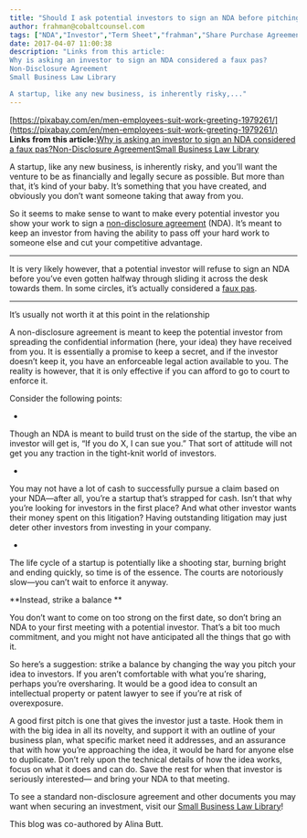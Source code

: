 ```yaml
---
title: "Should I ask potential investors to sign an NDA before pitching my idea?"
author: frahman@cobaltcounsel.com
tags: ["NDA","Investor","Term Sheet","frahman","Share Purchase Agreement","Investor Term Sheet"]
date: 2017-04-07 11:00:38
description: "Links from this article:
Why is asking an investor to sign an NDA considered a faux pas?
Non-Disclosure Agreement
Small Business Law Library

A startup, like any new business, is inherently risky,..."
---
```


[https://pixabay.com/en/men-employees-suit-work-greeting-1979261/](https://pixabay.com/en/men-employees-suit-work-greeting-1979261/)
**Links from this article:**[Why is asking an investor to sign an NDA considered a faux pas?](https://www.quora.com/Non-Disclosure-Agreements-Why-is-asking-a-potential-investor-to-sign-an-NDA-in-connection-with-a-pitch-meeting-commonly-viewed-as-a-faux-pas)[Non-Disclosure Agreement](https://clausehound.com/legal-contract/15656#!/document=)[Small Business Law Library](https://clausehound.com/small-business-law-library/)

A startup, like any new business, is inherently risky, and you’ll want the venture to be as financially and legally secure as possible. But more than that, it’s kind of your baby. It’s something that you have created, and obviously you don’t want someone taking that away from you.

 

So it seems to make sense to want to make every potential investor you show your work to sign a [non-disclosure agreement](https://clausehound.com/legal-contract/15656#!/document=) (NDA). It’s meant to keep an investor from having the ability to pass off your hard work to someone else and cut your competitive advantage.
** **
It is very likely however, that a potential investor will refuse to sign an NDA before you’ve even gotten halfway through sliding it across the desk towards them. In some circles, it’s actually considered a [faux pas](https://www.quora.com/Non-Disclosure-Agreements-Why-is-asking-a-potential-investor-to-sign-an-NDA-in-connection-with-a-pitch-meeting-commonly-viewed-as-a-faux-pas).
** **
It’s usually not worth it at this point in the relationship

A non-disclosure agreement is meant to keep the potential investor from spreading the confidential information (here, your idea) they have received from you. It  is essentially a promise to keep a secret, and if the investor doesn’t keep it, you have an enforceable legal action available to you. The reality is however, that it is only effective if you can afford to go to court to enforce it.

 

Consider the following points:

- 
Though an NDA is meant to build trust on the side of the startup, the vibe an investor will get is, “If you do X, I can sue you.” That sort of attitude will not get you any traction in the tight-knit world of investors.

- 
You may not have a lot of cash to successfully pursue a claim based on your NDA—after all, you’re a startup that’s strapped for cash. Isn’t that why you’re looking for investors in the first place? And what other investor wants their money spent on this litigation? Having outstanding litigation may just deter other investors from investing in your company.

- 
The life cycle of a startup is potentially like a shooting star, burning bright and ending quickly, so time is of the essence. The courts are notoriously slow—you can’t wait to enforce it anyway.

**Instead, strike a balance **

You don’t want to come on too strong on the first date, so don’t bring an NDA to your first meeting with a potential investor. That’s a bit too much commitment, and you might not have anticipated all the things that go with it.

 

So here’s a suggestion: strike a balance by changing the way you pitch your idea to investors. If you aren’t comfortable with what you’re sharing, perhaps you’re oversharing. It would be a good idea to consult an intellectual property or patent lawyer to see if you’re at risk of overexposure.

 

A good first pitch is one that gives the investor just a taste. Hook them in with the big idea in all its novelty, and support it with an outline of your business plan, what specific market need it addresses, and an assurance that with how you’re approaching the idea, it would be hard for anyone else to duplicate. Don’t rely upon the technical details of how the idea works, focus on what it does and can do. Save the rest for when that investor is seriously interested— and bring your NDA to that meeting.

 

To see a standard non-disclosure agreement and other documents you may want when securing an investment, visit our [Small Business Law Library](https://clausehound.com/legal-contract/14918/#!/document=)!

This blog was co-authored by Alina Butt.